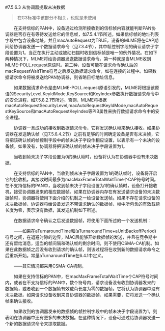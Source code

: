 #7.5.6.3 从协调器提取未决数据
>在G3标准中该部分不相关，也就是未使用

　　在支持信标的PAN中，设备通过检测所接收到的信标帧内容就能判断PAN协调器是否存在有等待发送给它的信息帧，如7.5.4.1节所述。如果信标帧的地址列表字段中包含设备地址，并且macAutoRequest为TRUE，设备的MLME将在CAP期间给协调器发送一个数据请求命令（见7.3.4节），其中帧控制字段的确认请求子字段设置为1。当正在执行主动或被动扫描时收到信标帧是唯一的例外情况。在如下两种情况下，MLME将给协调器发送数据请求命令。第一种就是当MLME收到MLME-POLL.request原语时。第二种，设备可能在请求命令确认后的macRequestWaitTime符号之后发送数据请求命令，如在连接的过程中。如果数据请求命令将被发送给PAN协调器，则省略目标地址信息。

　　如果数据请求命令是由MLME-POLL.request原语引发的，MLME将根据该原语的SecurityLevel,KeyIdMode,KeySource和KeyIndex参数执行数据请求命令中的安全进程，如7.5.8.2.1节所述。否则，MLME将根据macAutoRequestSecurityLevel,macAutoRequestKeyIdMode,macAutoRequestKeySource和macAutoRequestKeyIndex等PIB属性来执行数据请求命令中的安全进程。

　　协调器一旦成功的接收到数据请求命令，它将发送确认帧来确认接收。如果协调器在发送确认帧（见7.5.6.4.2节）之前有足够的时间确定设备是否有未决帧，它将把该确认帧的帧控制字段中的帧未决子字段作相应设置，以表示有一个未决的设备帧。如果没有，协调器将把该确认帧的帧未决子字段设置为1。

　　当收到帧未决子字段设置为0的确认帧时，设备将认为在协调器中没有未决数据。

　　在支持信标的PAN中，当收到帧未决子字段设置为1的确认帧时，设备将开启它的接收机，其接收时间最多为macMaxFrameTotalWaitTime个CAP符号时间。在不支持信标的PAN中，当收到帧未决子字段设置为1的确认帧时，设备打开接收机，接受协调器发来的相应数据帧。如果在协调器内存在有发送请求设备的未决数据帧时，协调器将使用下面介绍的机制之一给设备发送帧。如果不存在请求设备的未决数据帧，协调器将给设备发送不带请求确认的数据帧，帧中所包含的有效载荷长度为零，表示没有数据，其发送机制如下所述。

　　在数据请求命令确认之后发送数据帧，将使用下面所述的一个发送机制：

　　——如果在aTurnaroundTime和(aTurnaroundTime+aUnitBackoffPeriod)符号之间，在退避时隙的边界，MAC层能够开始数据帧的发送，并且在竞争期中还有留给消息，适当的帧间隔和确认帧的剩余时间，则不使用CSMA-CA机制。如果在此数据帧之后没有收到请求的确认帧，则该过程将在收到新的数据请求命令之后重新开始。常量aTurnaroundTime在6.4.1中定义。

　　——其它情况都采用CSMA-CA机制。

　　如果在支持信标的PAN中，在macMaxFrameTotalWaitTime个CAP符号时间内，或者在不支持信标的PAN中，数个符号内，请求设备没有收到协调器发来的数据帧，或者收到一个数据帧有效载荷长度为零的数据帧，它将认为协调器中没有未决数据。如果请求设备收到来自协调器的数据帧，如果需要，它将发送一个确认帧来确认接收。

　　如果收到的协调器发来的数据帧的帧控制字段中的帧未决子字段设置为1，则表明在协调器中还有更多的未决数据。在这种情况下，设备可通过给协调器发送一个新的数据请求命令来提取数据。
